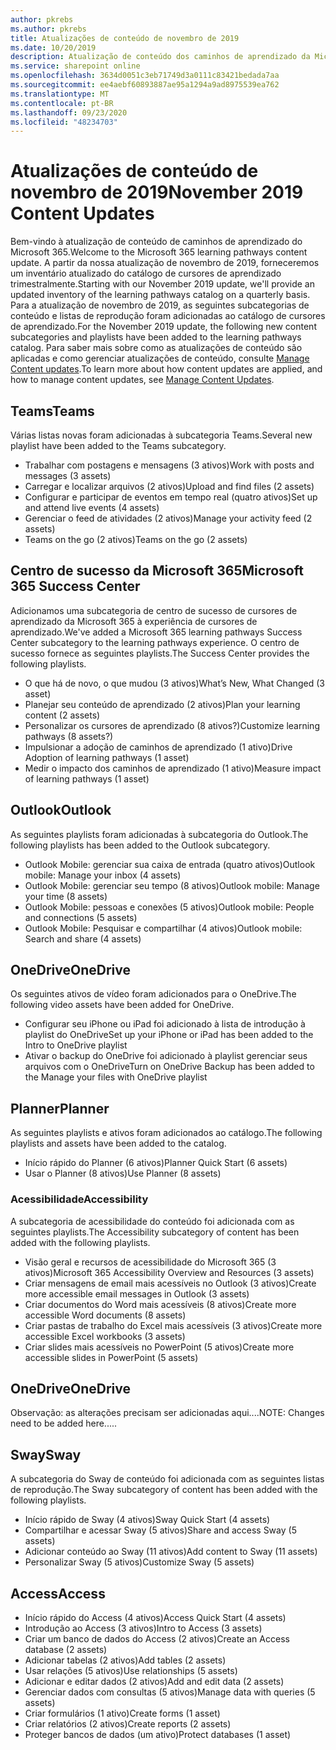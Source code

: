 ```yaml
---
author: pkrebs
ms.author: pkrebs
title: Atualizações de conteúdo de novembro de 2019
ms.date: 10/20/2019
description: Atualização de conteúdo dos caminhos de aprendizado da Microsoft 365
ms.service: sharepoint online
ms.openlocfilehash: 3634d0051c3eb71749d3a0111c83421bedada7aa
ms.sourcegitcommit: ee4aebf60893887ae95a1294a9ad8975539ea762
ms.translationtype: MT
ms.contentlocale: pt-BR
ms.lasthandoff: 09/23/2020
ms.locfileid: "48234703"
---
```

# <a name="november-2019-content-updates"></a><span data-ttu-id="71fae-103">Atualizações de conteúdo de novembro de 2019</span><span class="sxs-lookup"><span data-stu-id="71fae-103">November 2019 Content Updates</span></span>
<span data-ttu-id="71fae-104">Bem-vindo à atualização de conteúdo de caminhos de aprendizado do Microsoft 365.</span><span class="sxs-lookup"><span data-stu-id="71fae-104">Welcome to the Microsoft 365 learning pathways content update.</span></span> <span data-ttu-id="71fae-105">A partir da nossa atualização de novembro de 2019, forneceremos um inventário atualizado do catálogo de cursores de aprendizado trimestralmente.</span><span class="sxs-lookup"><span data-stu-id="71fae-105">Starting with our November 2019 update, we'll provide an updated inventory of the learning pathways catalog on a quarterly basis.</span></span> <span data-ttu-id="71fae-106">Para a atualização de novembro de 2019, as seguintes subcategorias de conteúdo e listas de reprodução foram adicionadas ao catálogo de cursores de aprendizado.</span><span class="sxs-lookup"><span data-stu-id="71fae-106">For the November 2019 update, the following new content subcategories and playlists have been added to the learning pathways catalog.</span></span> <span data-ttu-id="71fae-107">Para saber mais sobre como as atualizações de conteúdo são aplicadas e como gerenciar atualizações de conteúdo, consulte [Manage Content updates](custom_contentupdatesmanage.md).</span><span class="sxs-lookup"><span data-stu-id="71fae-107">To learn more about how content updates are applied, and how to manage content updates, see [Manage Content Updates](custom_contentupdatesmanage.md).</span></span>    

## <a name="teams"></a><span data-ttu-id="71fae-108">Teams</span><span class="sxs-lookup"><span data-stu-id="71fae-108">Teams</span></span>
<span data-ttu-id="71fae-109">Várias listas novas foram adicionadas à subcategoria Teams.</span><span class="sxs-lookup"><span data-stu-id="71fae-109">Several new playlist have been added to the Teams subcategory.</span></span>
- <span data-ttu-id="71fae-110">Trabalhar com postagens e mensagens (3 ativos)</span><span class="sxs-lookup"><span data-stu-id="71fae-110">Work with posts and messages (3 assets)</span></span>
- <span data-ttu-id="71fae-111">Carregar e localizar arquivos (2 ativos)</span><span class="sxs-lookup"><span data-stu-id="71fae-111">Upload and find files (2 assets)</span></span>
- <span data-ttu-id="71fae-112">Configurar e participar de eventos em tempo real (quatro ativos)</span><span class="sxs-lookup"><span data-stu-id="71fae-112">Set up and attend live events (4 assets)</span></span>
- <span data-ttu-id="71fae-113">Gerenciar o feed de atividades (2 ativos)</span><span class="sxs-lookup"><span data-stu-id="71fae-113">Manage your activity feed (2 assets)</span></span>
- <span data-ttu-id="71fae-114">Teams on the go (2 ativos)</span><span class="sxs-lookup"><span data-stu-id="71fae-114">Teams on the go (2 assets)</span></span>

## <a name="microsoft-365-success-center"></a><span data-ttu-id="71fae-115">Centro de sucesso da Microsoft 365</span><span class="sxs-lookup"><span data-stu-id="71fae-115">Microsoft 365 Success Center</span></span>
<span data-ttu-id="71fae-116">Adicionamos uma subcategoria de centro de sucesso de cursores de aprendizado da Microsoft 365 à experiência de cursores de aprendizado.</span><span class="sxs-lookup"><span data-stu-id="71fae-116">We've added a Microsoft 365 learning pathways Success Center subcategory to the learning pathways experience.</span></span> <span data-ttu-id="71fae-117">O centro de sucesso fornece as seguintes playlists.</span><span class="sxs-lookup"><span data-stu-id="71fae-117">The Success Center provides the following playlists.</span></span>
- <span data-ttu-id="71fae-118">O que há de novo, o que mudou (3 ativos)</span><span class="sxs-lookup"><span data-stu-id="71fae-118">What’s New, What Changed (3 asset)</span></span>
- <span data-ttu-id="71fae-119">Planejar seu conteúdo de aprendizado (2 ativos)</span><span class="sxs-lookup"><span data-stu-id="71fae-119">Plan your learning content (2 assets)</span></span>
- <span data-ttu-id="71fae-120">Personalizar os cursores de aprendizado (8 ativos?)</span><span class="sxs-lookup"><span data-stu-id="71fae-120">Customize learning pathways (8 assets?)</span></span>
- <span data-ttu-id="71fae-121">Impulsionar a adoção de caminhos de aprendizado (1 ativo)</span><span class="sxs-lookup"><span data-stu-id="71fae-121">Drive Adoption of learning pathways (1 asset)</span></span>
- <span data-ttu-id="71fae-122">Medir o impacto dos caminhos de aprendizado (1 ativo)</span><span class="sxs-lookup"><span data-stu-id="71fae-122">Measure impact of learning pathways (1 asset)</span></span>

## <a name="outlook"></a><span data-ttu-id="71fae-123">Outlook</span><span class="sxs-lookup"><span data-stu-id="71fae-123">Outlook</span></span>
<span data-ttu-id="71fae-124">As seguintes playlists foram adicionadas à subcategoria do Outlook.</span><span class="sxs-lookup"><span data-stu-id="71fae-124">The following playlists has been added to the Outlook subcategory.</span></span> 
- <span data-ttu-id="71fae-125">Outlook Mobile: gerenciar sua caixa de entrada (quatro ativos)</span><span class="sxs-lookup"><span data-stu-id="71fae-125">Outlook mobile: Manage your inbox (4 assets)</span></span>
- <span data-ttu-id="71fae-126">Outlook Mobile: gerenciar seu tempo (8 ativos)</span><span class="sxs-lookup"><span data-stu-id="71fae-126">Outlook mobile: Manage your time (8 assets)</span></span>
- <span data-ttu-id="71fae-127">Outlook Mobile: pessoas e conexões (5 ativos)</span><span class="sxs-lookup"><span data-stu-id="71fae-127">Outlook mobile: People and connections (5 assets)</span></span>
- <span data-ttu-id="71fae-128">Outlook Mobile: Pesquisar e compartilhar (4 ativos)</span><span class="sxs-lookup"><span data-stu-id="71fae-128">Outlook mobile: Search and share (4 assets)</span></span>

## <a name="onedrive"></a><span data-ttu-id="71fae-129">OneDrive</span><span class="sxs-lookup"><span data-stu-id="71fae-129">OneDrive</span></span>
<span data-ttu-id="71fae-130">Os seguintes ativos de vídeo foram adicionados para o OneDrive.</span><span class="sxs-lookup"><span data-stu-id="71fae-130">The following video assets have been added for OneDrive.</span></span> 
- <span data-ttu-id="71fae-131">Configurar seu iPhone ou iPad foi adicionado à lista de introdução à playlist do OneDrive</span><span class="sxs-lookup"><span data-stu-id="71fae-131">Set up your iPhone or iPad has been added to the Intro to OneDrive playlist</span></span>
- <span data-ttu-id="71fae-132">Ativar o backup do OneDrive foi adicionado à playlist gerenciar seus arquivos com o OneDrive</span><span class="sxs-lookup"><span data-stu-id="71fae-132">Turn on OneDrive Backup has been added to the Manage your files with OneDrive playlist</span></span>

## <a name="planner"></a><span data-ttu-id="71fae-133">Planner</span><span class="sxs-lookup"><span data-stu-id="71fae-133">Planner</span></span>
<span data-ttu-id="71fae-134">As seguintes playlists e ativos foram adicionados ao catálogo.</span><span class="sxs-lookup"><span data-stu-id="71fae-134">The following playlists and assets have been added to the catalog.</span></span>  
- <span data-ttu-id="71fae-135">Início rápido do Planner (6 ativos)</span><span class="sxs-lookup"><span data-stu-id="71fae-135">Planner Quick Start (6 assets)</span></span>
- <span data-ttu-id="71fae-136">Usar o Planner (8 ativos)</span><span class="sxs-lookup"><span data-stu-id="71fae-136">Use Planner (8 assets)</span></span>

### <a name="accessibility"></a><span data-ttu-id="71fae-137">Acessibilidade</span><span class="sxs-lookup"><span data-stu-id="71fae-137">Accessibility</span></span>
<span data-ttu-id="71fae-138">A subcategoria de acessibilidade do conteúdo foi adicionada com as seguintes playlists.</span><span class="sxs-lookup"><span data-stu-id="71fae-138">The Accessibility subcategory of content has been added with the following playlists.</span></span> 
- <span data-ttu-id="71fae-139">Visão geral e recursos de acessibilidade do Microsoft 365 (3 ativos)</span><span class="sxs-lookup"><span data-stu-id="71fae-139">Microsoft 365 Accessibility Overview and Resources (3 assets)</span></span>
- <span data-ttu-id="71fae-140">Criar mensagens de email mais acessíveis no Outlook (3 ativos)</span><span class="sxs-lookup"><span data-stu-id="71fae-140">Create more accessible email messages in Outlook (3 assets)</span></span>
- <span data-ttu-id="71fae-141">Criar documentos do Word mais acessíveis (8 ativos)</span><span class="sxs-lookup"><span data-stu-id="71fae-141">Create more accessible Word documents (8 assets)</span></span>
- <span data-ttu-id="71fae-142">Criar pastas de trabalho do Excel mais acessíveis (3 ativos)</span><span class="sxs-lookup"><span data-stu-id="71fae-142">Create more accessible Excel workbooks (3 assets)</span></span>
- <span data-ttu-id="71fae-143">Criar slides mais acessíveis no PowerPoint (5 ativos)</span><span class="sxs-lookup"><span data-stu-id="71fae-143">Create more accessible slides in PowerPoint (5 assets)</span></span>

## <a name="onedrive"></a><span data-ttu-id="71fae-144">OneDrive</span><span class="sxs-lookup"><span data-stu-id="71fae-144">OneDrive</span></span>
<span data-ttu-id="71fae-145">Observação: as alterações precisam ser adicionadas aqui....</span><span class="sxs-lookup"><span data-stu-id="71fae-145">NOTE: Changes need to be added here.....</span></span>

## <a name="sway"></a><span data-ttu-id="71fae-146">Sway</span><span class="sxs-lookup"><span data-stu-id="71fae-146">Sway</span></span>
<span data-ttu-id="71fae-147">A subcategoria do Sway de conteúdo foi adicionada com as seguintes listas de reprodução.</span><span class="sxs-lookup"><span data-stu-id="71fae-147">The Sway subcategory of content has been added with the following playlists.</span></span> 
- <span data-ttu-id="71fae-148">Início rápido de Sway (4 ativos)</span><span class="sxs-lookup"><span data-stu-id="71fae-148">Sway Quick Start (4 assets)</span></span>
- <span data-ttu-id="71fae-149">Compartilhar e acessar Sway (5 ativos)</span><span class="sxs-lookup"><span data-stu-id="71fae-149">Share and access Sway (5 assets)</span></span>
- <span data-ttu-id="71fae-150">Adicionar conteúdo ao Sway (11 ativos)</span><span class="sxs-lookup"><span data-stu-id="71fae-150">Add content to Sway (11 assets)</span></span>
- <span data-ttu-id="71fae-151">Personalizar Sway (5 ativos)</span><span class="sxs-lookup"><span data-stu-id="71fae-151">Customize Sway (5 assets)</span></span>

## <a name="access"></a><span data-ttu-id="71fae-152">Access</span><span class="sxs-lookup"><span data-stu-id="71fae-152">Access</span></span>
- <span data-ttu-id="71fae-153">Início rápido do Access (4 ativos)</span><span class="sxs-lookup"><span data-stu-id="71fae-153">Access Quick Start (4 assets)</span></span>
- <span data-ttu-id="71fae-154">Introdução ao Access (3 ativos)</span><span class="sxs-lookup"><span data-stu-id="71fae-154">Intro to Access (3 assets)</span></span>
- <span data-ttu-id="71fae-155">Criar um banco de dados do Access (2 ativos)</span><span class="sxs-lookup"><span data-stu-id="71fae-155">Create an Access database (2 assets)</span></span>
- <span data-ttu-id="71fae-156">Adicionar tabelas (2 ativos)</span><span class="sxs-lookup"><span data-stu-id="71fae-156">Add tables (2 assets)</span></span>
- <span data-ttu-id="71fae-157">Usar relações (5 ativos)</span><span class="sxs-lookup"><span data-stu-id="71fae-157">Use relationships (5 assets)</span></span>
- <span data-ttu-id="71fae-158">Adicionar e editar dados (2 ativos)</span><span class="sxs-lookup"><span data-stu-id="71fae-158">Add and edit data (2 assets)</span></span>
- <span data-ttu-id="71fae-159">Gerenciar dados com consultas (5 ativos)</span><span class="sxs-lookup"><span data-stu-id="71fae-159">Manage data with queries (5 assets)</span></span>
- <span data-ttu-id="71fae-160">Criar formulários (1 ativo)</span><span class="sxs-lookup"><span data-stu-id="71fae-160">Create forms (1 asset)</span></span>
- <span data-ttu-id="71fae-161">Criar relatórios (2 ativos)</span><span class="sxs-lookup"><span data-stu-id="71fae-161">Create reports (2 assets)</span></span>
- <span data-ttu-id="71fae-162">Proteger bancos de dados (um ativo)</span><span class="sxs-lookup"><span data-stu-id="71fae-162">Protect databases (1 asset)</span></span>

